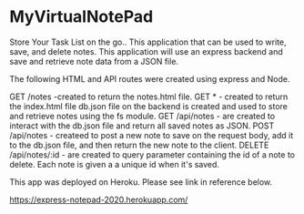 # MyVirtualNotePad
Store Your Task List on the go..
This application that can be used to write, save, and delete notes. This application will use an express backend and save and retrieve note data from a JSON file.

The following HTML and API routes were created using express and Node.


GET /notes -created to return the notes.html file.
GET * - created to return the index.html file
db.json file on the backend is created and used to store and retrieve notes using the fs module.
GET /api/notes - are created to interact with the db.json file and return all saved notes as JSON.
POST /api/notes - createed to post a new note to save on the request body, add it to the db.json file, and then return the new note to the client.
DELETE /api/notes/:id - are created to query parameter containing the id of a note to delete. Each note is given a  a unique id when it's saved.

This app was deployed on Heroku. Please see link in reference below.

https://express-notepad-2020.herokuapp.com/

